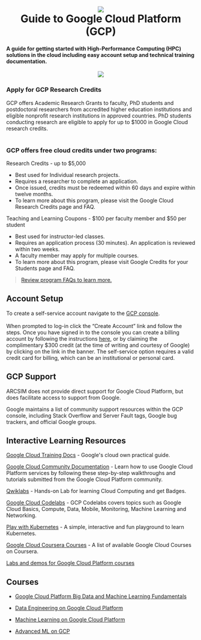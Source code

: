 <h1 align="center">
 <img src="https://user-images.githubusercontent.com/45159366/114321928-639d6080-9ad2-11eb-8297-5e6c10c1c792.png">
  <br />
 Guide to Google Cloud Platform (GCP)
</h1>

 #### A guide for getting started with High-Performance Computing (HPC) solutions in the cloud including easy account setup and technical training documentation.


 <p align="center">
 <img src="https://media.licdn.com/dms/image/D4D12AQEmi17xAf0NGA/article-cover_image-shrink_423_752/0/1678562488533?e=2147483647&v=beta&t=FQes3078U5URRj4Y8SI4jZ6biIP5qmK90y9fU-eKPx4">
  <br />
</p>
 
### Apply for GCP Research Credits
GCP offers Academic Research Grants to faculty, PhD students and postdoctoral researchers from accredited higher education institutions and eligible nonprofit research institutions in approved countries. PhD students conducting research are eligible to apply for up to $1000 in Google Cloud research credits.
</BR>
</BR>
### GCP offers free cloud credits under two programs: 

Research Credits - up to $5,000
- Best used for Individual research projects.
- Requires a researcher to complete an application.
- Once issued, credits must be redeemed within 60 days and expire within twelve months. 
- To learn more about this program, please visit the Google Cloud Research Credits page and FAQ.

Teaching and Learning Coupons - $100 per faculty member and $50 per student
- Best used for instructor-led classes.
- Requires an application process (30 minutes). An application is reviewed within two weeks.
- A faculty member may apply for multiple courses.
- To learn more about this program, please visit Google Credits for your Students page and FAQ.

> [Review program FAQs to learn more.](https://edu.google.com/intl/ALL_us/programs/credits/research/?modal_active=none)

## Account Setup

To create a self-service account navigate to the [GCP console](https://console.cloud.google.com/).
</BR>
</BR>
When prompted to log-in click the “Create Account” link and follow the steps.  Once you have signed in to the console you can create a billing account by following the instructions [here](https://cloud.google.com/billing/docs/how-to/manage-billing-account), or by claiming the complimentary $300 credit (at the time of writing and courtesy of Google) by clicking on the link in the banner. The self-service option requires a valid credit card for billing, which can be an institutional or personal card.
</BR>

## GCP Support
ARCSIM does not provide direct support for Google Cloud Platform, but does facilitate access to support from Google.

Google maintains a list of community support resources within the GCP console, including Stack Overflow and Server Fault tags, Google bug trackers, and official Google groups.

## Interactive Learning Resources

[Google Cloud Training Docs](https://cloud.google.com/compute/docs/tutorials) - Google's cloud own practical guide.

[Google Cloud Community Documentation](https://cloud.google.com/community/tutorials/) - Learn how to use Google Cloud Platform services by following these step-by-step walkthroughs and tutorials submitted from the Google Cloud Platform community.

[Qwiklabs](https://google.qwiklabs.com/) - Hands-on Lab for learning Cloud Computing and get Badges.

[Google Cloud Codelabs](https://codelabs.developers.google.com/cloud) - GCP Codelabs covers topics such as Google Cloud Basics, Compute, Data, Mobile, Monitoring, Machine Learning and Networking.

[Play with Kubernetes](https://labs.play-with-k8s.com/) - A simple, interactive and fun playground to learn Kubernetes.

[Google Cloud Coursera Courses](https://www.coursera.org/googlecloud) - A list of available Google Cloud Courses on Coursera.


[Labs and demos for Google Cloud Platform courses](http://cloud.google.com/training)


## Courses

- [Google Cloud Platform Big Data and Machine Learning Fundamentals](https://cloud.google.com/training/courses/data-ml-fundamentals)

- [Data Engineering on Google Cloud Platform](https://cloud.google.com/training/courses/data-engineering)

- [Machine Learning on Google Cloud Platform](https://www.coursera.org/learn/google-machine-learning)

- [Advanced ML on GCP](https://www.coursera.org/specializations/advanced-machine-learning-tensorflow-gcp)

